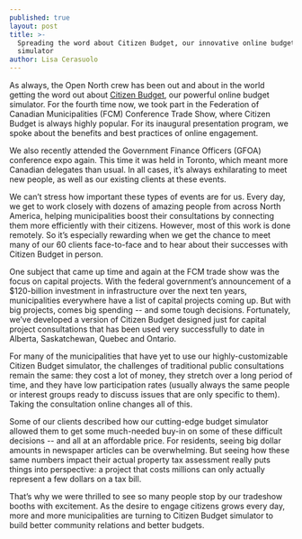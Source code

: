 ```yaml
---
published: true
layout: post
title: >-
  Spreading the word about Citizen Budget, our innovative online budget
  simulator
author: Lisa Cerasuolo
---
```

As always, the Open North crew has been out and about in the world getting the word out about [Citizen Budget](www.citizenbudget.com), our powerful online budget simulator. For the fourth time now, we took part in the Federation of Canadian Municipalities (FCM) Conference Trade Show, where Citizen Budget is always highly popular. For its inaugural presentation program, we spoke about the benefits and best practices of online engagement.

We also recently attended the Government Finance Officers (GFOA) conference expo again. This time it was held in Toronto, which meant more Canadian delegates than usual. In all cases, it’s always exhilarating to meet new people, as well as our existing clients at these events. 

We can’t stress how important these types of events are for us. Every day, we get to work closely with dozens of amazing people from across North America, helping municipalities boost their consultations by connecting them more efficiently with their citizens. However, most of this work is done remotely. So it’s especially rewarding when we get the chance to meet many of our 60 clients face-to-face and to hear about their successes with Citizen Budget in person.

One subject that came up time and again at the FCM trade show was the focus on capital projects. With the federal government’s announcement of a $120-billion investment in infrastructure over the next ten years, municipalities everywhere have a list of capital projects coming up. But with big projects, comes big spending -- and some tough decisions. Fortunately, we’ve developed a version of Citizen Budget designed just for capital project consultations that has been used very successfully to date in Alberta, Saskatchewan, Quebec and Ontario.  

For many of the municipalities that have yet to use our highly-customizable Citizen Budget simulator, the challenges of traditional public consultations remain the same: they cost a lot of money, they stretch over a long period of time, and they have low participation rates (usually always the same people or interest groups ready to discuss issues that are only specific to them). Taking the consultation online changes all of this.

Some of our clients described how our cutting-edge budget simulator allowed them to get some much-needed buy-in on some of these difficult decisions -- and all at an affordable price. For residents, seeing big dollar amounts in newspaper articles can be overwhelming. But seeing how these same numbers impact their actual property tax assessment really puts things into perspective: a project that costs millions can only actually represent a few dollars on a tax bill.

That’s why we were thrilled to see so many people stop by our tradeshow booths with excitement. As the desire to engage citizens grows every day, more and more municipalities are turning to Citizen Budget simulator to build better community relations and better budgets.
